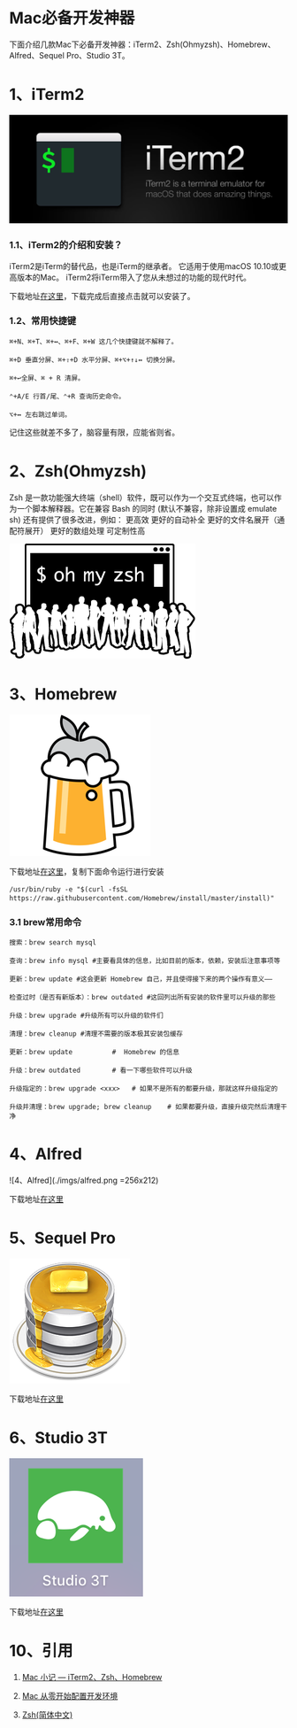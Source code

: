 # Mac必备开发神器
下面介绍几款Mac下必备开发神器：iTerm2、Zsh(Ohmyzsh)、Homebrew、Alfred、Sequel Pro、Studio 3T。

# 1、iTerm2
![iTerm2](./imgs/iterm2.jpg)

### 1.1、iTerm2的介绍和安装？
iTerm2是iTerm的替代品，也是iTerm的继承者。 它适用于使用macOS 10.10或更高版本的Mac。 iTerm2将iTerm带入了您从未想过的功能的现代时代。

下载地址[在这里](https://www.iterm2.com/)，下载完成后直接点击就可以安装了。

### 1.2、常用快捷键

```
⌘+N、⌘+T、⌘+↔、⌘+F、⌘+W 这几个快捷键就不解释了。

⌘+D 垂直分屏、⌘+⇧+D 水平分屏、⌘+⌥+↑↓↔ 切换分屏。

⌘+↩全屏、⌘ + R 清屏。

⌃+A/E 行首/尾、⌃+R 查询历史命令。

⌥+↔ 左右跳过单词。
```

记住这些就差不多了，脑容量有限，应能省则省。

# 2、Zsh(Ohmyzsh)
Zsh 是一款功能强大终端（shell）软件，既可以作为一个交互式终端，也可以作为一个脚本解释器。它在兼容 Bash 的同时 (默认不兼容，除非设置成 emulate sh) 还有提供了很多改进，例如：
更高效
更好的自动补全
更好的文件名展开（通配符展开）
更好的数组处理
可定制性高

![Ohmyzsh](./imgs/OMZLogo_BnW.png)


# 3、Homebrew
![Homebrew](./imgs/homebrew.png)

下载地址[在这里](https://brew.sh/)，复制下面命令运行进行安装
```
/usr/bin/ruby -e "$(curl -fsSL https://raw.githubusercontent.com/Homebrew/install/master/install)"
```

### 3.1 brew常用命令
```
搜索：brew search mysql

查询：brew info mysql #主要看具体的信息，比如目前的版本，依赖，安装后注意事项等

更新：brew update #这会更新 Homebrew 自己，并且使得接下来的两个操作有意义——

检查过时（是否有新版本）：brew outdated #这回列出所有安装的软件里可以升级的那些

升级：brew upgrade #升级所有可以升级的软件们

清理：brew cleanup #清理不需要的版本极其安装包缓存

更新：brew update          #  Homebrew 的信息

升级：brew outdated        # 看一下哪些软件可以升级

升级指定的：brew upgrade <xxx>   # 如果不是所有的都要升级，那就这样升级指定的
 
升级并清理：brew upgrade; brew cleanup    # 如果都要升级，直接升级完然后清理干净
```

# 4、Alfred
![4、Alfred](./imgs/alfred.png =256x212)

下载地址[在这里](https://www.alfredapp.com/)

# 5、Sequel Pro
![SequelPro](./imgs/sequel_pro.png)

下载地址[在这里](http://www.sequelpro.com/)


# 6、Studio 3T
![Studio3T](./imgs/studio3t.png)

下载地址[在这里](https://studio3t.com/)

# 10、引用
1. [Mac 小记 — iTerm2、Zsh、Homebrew](https://www.cnblogs.com/youclk/p/8125305.html)

2. [Mac 从零开始配置开发环境](https://www.codecasts.com/series/setup-a-mac-dev-machine)

3. [Zsh(简体中文)](https://wiki.archlinux.org/index.php/Zsh_(%E7%AE%80%E4%BD%93%E4%B8%AD%E6%96%87))